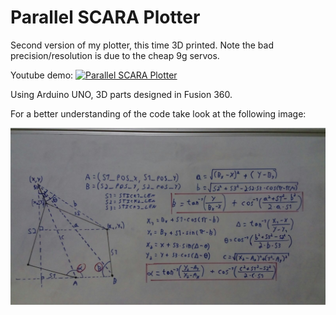 # Parallel SCARA Plotter

Second version of my plotter, this time 3D printed. Note the bad precision/resolution is due to the cheap 9g servos.

Youtube demo:
[![Parallel SCARA Plotter](https://img.youtube.com/vi/a46DMy_3xc4/0.jpg)](https://www.youtube.com/watch?v=a46DMy_3xc4)

Using Arduino UNO, 3D parts designed in Fusion 360.


For a better understanding of the code take look at the following image:

![](https://github.com/andres-zibula/project-images/blob/master/parallel_scara_stylus/parallel_scara_stylus.jpeg)